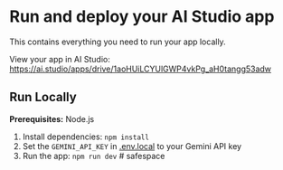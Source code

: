 
# Run and deploy your AI Studio app

This contains everything you need to run your app locally.

View your app in AI Studio: https://ai.studio/apps/drive/1aoHUiLCYUlGWP4vkPg_aH0tangg53adw

## Run Locally

**Prerequisites:**  Node.js


1. Install dependencies:
   `npm install`
2. Set the `GEMINI_API_KEY` in [.env.local](.env.local) to your Gemini API key
3. Run the app:
   `npm run dev`
#   s a f e s p a c e 
 
 
